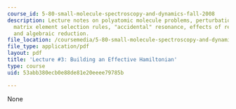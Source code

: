 ```yaml
---
course_id: 5-80-small-molecule-spectroscopy-and-dynamics-fall-2008
description: Lecture notes on polyatomic molecule problems, perturbation theory, off-diagonal
  matrix element selection rules, "accidental" resonance, effects of remote perturbers,
  and algebraic reduction.
file_location: /coursemedia/5-80-small-molecule-spectroscopy-and-dynamics-fall-2008/53abb380ecb0e88de81e20eeee79785b_03_580ln_fa08.pdf
file_type: application/pdf
layout: pdf
title: 'Lecture #3: Building an Effective Hamiltonian'
type: course
uid: 53abb380ecb0e88de81e20eeee79785b

---
```

None